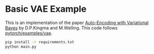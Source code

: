 # Basic VAE Example

This is an implementation of the paper [Auto-Encoding with Variational Bayes]() by D.P.Kingma and M.Welling.
This code follows [pytorch/examples/vae]().

```bash
pip install -r requirements.txt
python main.py
```